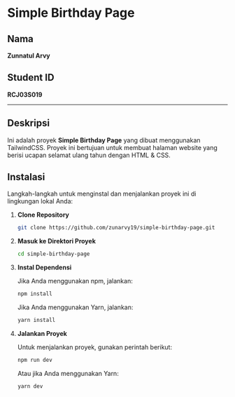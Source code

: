 # Simple Birthday Page

## Nama

**Zunnatul Arvy**

## Student ID

**RCJ03S019**

---

## Deskripsi

Ini adalah proyek **Simple Birthday Page** yang dibuat menggunakan TailwindCSS. Proyek ini bertujuan untuk membuat halaman website yang berisi ucapan selamat
ulang tahun dengan HTML & CSS.

## Instalasi

Langkah-langkah untuk menginstal dan menjalankan proyek ini di lingkungan lokal Anda:

1. **Clone Repository**

   ```bash
   git clone https://github.com/zunarvy19/simple-birthday-page.git
   ```

2. **Masuk ke Direktori Proyek**

   ```bash
   cd simple-birthday-page
   ```

3. **Instal Dependensi**

   Jika Anda menggunakan npm, jalankan:

   ```bash
   npm install
   ```

   Jika Anda menggunakan Yarn, jalankan:

   ```bash
   yarn install
   ```

4. **Jalankan Proyek**

   Untuk menjalankan proyek, gunakan perintah berikut:

   ```bash
   npm run dev
   ```

   Atau jika Anda menggunakan Yarn:

   ```bash
   yarn dev
   ```

